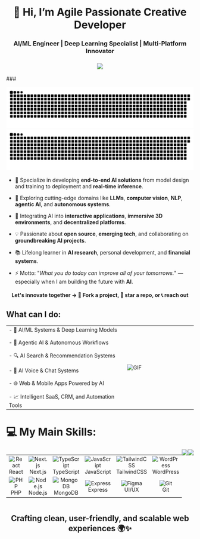 <h1 align="center" dir="auto">👋 Hi, I’m Agile Passionate Creative Developer</h1>
<p align="center">
  <h3 align="center">AI/ML Engineer | Deep Learning Specialist | Multi-Platform Innovator</h3>
  
###
<p align="center">
    <img src="https://readme-typing-svg.herokuapp.com?lines=🚀Welcome+to+my+Github+Profile!;I'm+Senior+Full+Stack+Engineer;I'm+AI+%26ML Engineer;React+%26+Next.js+%26+React+Native+Expert;WordPress+Specialist;Always+learning+new+technologies&center=true&width=500&height=60">
</p>
###


![github contribution grid snake animation](https://raw.githubusercontent.com/nftknight/nftknight/output/github-contribution-grid-snake-dark.svg#gh-dark-mode-only)
![github contribution grid snake animation](https://raw.githubusercontent.com/nftknight/nftknight/output/github-contribution-grid-snake.svg#gh-light-mode-only)

- 🤖 Specialize in developing <strong>end-to-end AI solutions</strong> from model design and training to deployment and <strong>real-time inference</strong>.<br>

- 🧠 Exploring cutting-edge domains like <strong>LLMs</strong>, <strong>computer vision</strong>, <strong>NLP</strong>, <strong>agentic AI</strong>, and <strong>autonomous systems</strong>.<br>

- 🔗 Integrating AI into <strong>interactive applications</strong>, <strong>immersive 3D environments</strong>, and <strong>decentralized platforms</strong>.<br>

- 💡 Passionate about <strong>open source</strong>, <strong>emerging tech</strong>, and collaborating on <strong>groundbreaking AI projects</strong>.<br>

- 📚 Lifelong learner in <strong>AI research</strong>, personal development, and <strong>financial systems</strong>.<br>

- ⚡ Motto: "<em>What you do today can improve all of your tomorrows.</em>" — especially when I am building the future with <strong>AI</strong>.

<h4 align="center">
 Let's innovate together → 🛒 Fork a project, 🌟 star a repo, or 📞 reach out
</h4>
</p>

## What can I do:

<table>
  <tr>
  <td width="60%">
  - 🧠 AI/ML Systems & Deep Learning Models
    </br></br>
  - 🤖 Agentic AI & Autonomous Workflows
    </br></br>
  - 🔍 AI Search & Recommendation Systems
    </br></br>
  - 💬 AI Voice & Chat Systems
    </br></br>
  - 🌐 Web & Mobile Apps Powered by AI
    </br></br>
  - 📈 Intelligent SaaS, CRM, and Automation Tools
  </td>
  <td width="35%"><img alt="GIF" src="https://github.com/abhisheknaiidu/abhisheknaiidu/blob/master/code.gif?raw=true" width="100%"/></td>
</table>

# 💻 My Main Skills:
<div style="display: flex; align-items: flex-start; align: center">
<table align="center">
    <tr>
        <td align="center" width="96">
            <img src="https://skillicons.dev/icons?i=react" width="48" height="48" alt="React" />
            <br>React
        </td>
        <td align="center" width="96">
            <img src="https://skillicons.dev/icons?i=nextjs" width="48" height="48" alt="Next.js" />
            <br>Next.js
        </td>
        <td align="center" width="96">
            <img src="https://skillicons.dev/icons?i=typescript" width="48" height="48" alt="TypeScript" />
            <br>TypeScript
        </td>
        <td align="center" width="96">
            <img src="https://skillicons.dev/icons?i=javascript" width="48" height="48" alt="JavaScript" />
            <br>JavaScript
        </td>
        <td align="center" width="96">
            <img src="https://skillicons.dev/icons?i=tailwind" width="48" height="48" alt="TailwindCSS" />
            <br>TailwindCSS
        </td>
        <td align="center" width="96">
            <img src="https://skillicons.dev/icons?i=wordpress" width="48" height="48" alt="WordPress" />
            <br>WordPress
        </td>
    </tr>
    <tr>
        <td align="center" width="96">
            <img src="https://skillicons.dev/icons?i=php" width="48" height="48" alt="PHP" />
            <br>PHP
        </td>
        <td align="center" width="96">
            <img src="https://skillicons.dev/icons?i=nodejs" width="48" height="48" alt="Node.js" />
            <br>Node.js
        </td>
        <td align="center" width="96">
            <img src="https://skillicons.dev/icons?i=mongodb" width="48" height="48" alt="MongoDB" />
            <br>MongoDB
        </td>
        <td align="center" width="96">
            <img src="https://skillicons.dev/icons?i=express" width="48" height="48" alt="Express" />
            <br>Express
        </td>
        <td align="center" width="96">
            <img src="https://skillicons.dev/icons?i=figma" width="48" height="48" alt="Figma" />
            <br>UI/UX
        </td>
        <td align="center" width="96">
            <img src="https://skillicons.dev/icons?i=git" width="48" height="48" alt="Git" />
            <br>Git
        </td>
    </tr>
</table>
  
<img align="left" src="https://visitor-badge.laobi.icu/badge?page_id=NFTknight.NFTknight" />
<img align="right" src="https://img.shields.io/github/followers/lucyhunter9411?label=Follow&style=social" />
<h1 align="center"></h1>
</br>
<br><br>
</div>

<h2 align="center">Crafting clean, user-friendly, and scalable web experiences 🌍✨</h2>
